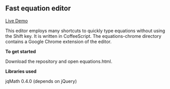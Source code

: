 Fast equation editor
---------------

[Live Demo](http://mohd-akram.appspot.com/equations)

This editor employs many shortcuts to quickly type equations without using the Shift key. It is written in CoffeeScript. The equations-chrome directory contains a Google Chrome extension of the editor.

**To get started**

Download the repository and open equations.html.

**Libraries used**

jqMath 0.4.0 (depends on jQuery)
